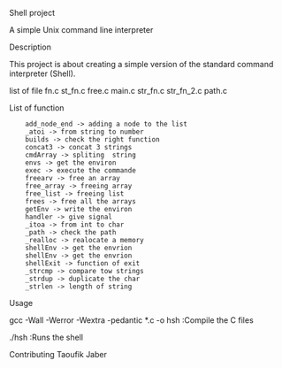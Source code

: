 Shell project

A simple Unix command line interpreter

Description

This project is about creating a simple version of the standard command interpreter (Shell).


list  of file
fn.c
st_fn.c
free.c
main.c
str_fn.c
str_fn_2.c
path.c

List of function

        add_node_end -> adding a node to the list
        _atoi -> from string to number
        builds -> check the right function
        concat3 -> concat 3 strings
        cmdArray -> spliting  string
        envs -> get the environ
        exec -> execute the commande
        freearv -> free an array
        free_array -> freeing array
        free_list -> freeing list
        frees -> free all the arrays
        getEnv -> write the environ
        handler -> give signal
        _itoa -> from int to char
        _path -> check the path
        _realloc -> realocate a memory
        shellEnv -> get the envrion
        shellEnv -> get the envrion
        shellExit -> function of exit
        _strcmp -> compare tow strings
        _strdup -> duplicate the char
        _strlen -> length of string


Usage

gcc -Wall -Werror -Wextra -pedantic *.c -o hsh :Compile the C files

./hsh :Runs the shell

Contributing
Taoufik Jaber